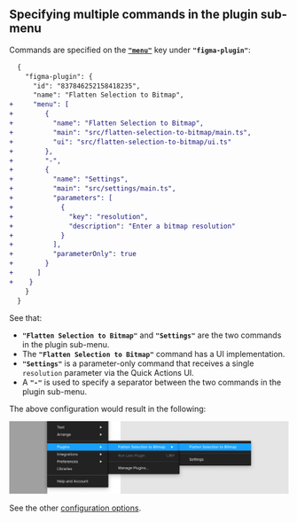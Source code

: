 ## Specifying multiple commands in the plugin sub-menu

Commands are specified on the [**`"menu"`**](#menu) key under **`"figma-plugin"`**:

```diff
  {
    "figma-plugin": {
      "id": "837846252158418235",
      "name": "Flatten Selection to Bitmap",
+     "menu": [
+        {
+          "name": "Flatten Selection to Bitmap",
+          "main": "src/flatten-selection-to-bitmap/main.ts",
+          "ui": "src/flatten-selection-to-bitmap/ui.ts"
+        },
+        "-",
+        {
+          "name": "Settings",
+          "main": "src/settings/main.ts",
+          "parameters": [
+            {
+              "key": "resolution",
+              "description": "Enter a bitmap resolution"
+            }
+          ],
+          "parameterOnly": true
+        }
+      ]
+    }
    }
  }
```

See that:

- **`"Flatten Selection to Bitmap"`** and **`"Settings"`** are the two commands in the plugin sub-menu.
- The **`"Flatten Selection to Bitmap"`** command has a UI implementation.
- **`"Settings"`** is a parameter-only command that receives a single `resolution` parameter via the Quick Actions UI.
- A **`"-"`** is used to specify a separator between the two commands in the plugin sub-menu.

The above configuration would result in the following:

![“Flatten Selection to Bitmap” plugin sub-menu](/media/multiple-commands.png)

See the other [configuration options](#configuration-options).
